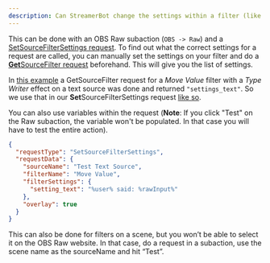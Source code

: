```yaml
---
description: Can StreamerBot change the settings within a filter (like Move Value or Move Source)?
---
```


This can be done with an OBS Raw subaction (`OBS -> Raw`) and a [SetSourceFilterSettings request](<https://obs-raw.streamer.bot/#SetSourceFilterSettings>). To find out what the correct settings for a request are called, you can manually set the settings on your filter and do a [**Get**SourceFilter request](<https://obs-raw.streamer.bot/#GetSourceFilter>) beforehand. This will give you the list of settings.

In [this example](<https://i.imgur.com/DLDHeyo.png>) a GetSourceFilter request for a *Move Value* filter with a *Type Writer* effect on a text source was done and returned `"settings_text"`. So we use that in our **Set**SourceFilterSettings request [like so](<https://i.imgur.com/zODVEtJ.png>).

You can also use variables within the request (__Note__: If you click "Test" on the Raw subaction, the variable won't be populated. In that case you will have to test the entire action).

```json
{
  "requestType": "SetSourceFilterSettings",
  "requestData": {
    "sourceName": "Test Text Source",
    "filterName": "Move Value",
    "filterSettings": {
      "setting_text": "%user% said: %rawInput%"
    },
    "overlay": true
  }
}
```
This can also be done for filters on a scene, but you won’t be able to select it on the OBS Raw website. In that case, do a request in a subaction, use the scene name as the sourceName and hit “Test”.
